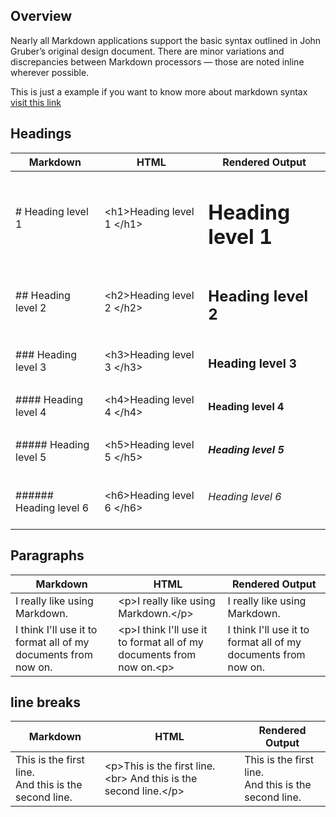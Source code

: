 ## Overview

Nearly all Markdown applications support the basic syntax outlined in John Gruber’s original design document. There are minor variations and discrepancies between Markdown processors — those are noted inline wherever possible.

This is just a example if you want to know more about markdown syntax [visit this link](https://www.markdownguide.org/basic-syntax/)

## Headings

| Markdown               | HTML                        | Rendered Output           |
| ---------------------- | --------------------------- | ------------------------- |
| # Heading level 1      | \<h1>Heading level 1 \</h1> | <h1>Heading level 1 </h1> |
| ## Heading level 2     | \<h2>Heading level 2 \</h2> | <h2>Heading level 2 </h2> |
| ### Heading level 3    | \<h3>Heading level 3 \</h3> | <h3>Heading level 3 </h3> |
| #### Heading level 4   | \<h4>Heading level 4 \</h4> | <h4>Heading level 4 </h4> |
| ##### Heading level 5  | \<h5>Heading level 5 \</h5> | <h5>Heading level 5 </h5> |
| ###### Heading level 6 | \<h6>Heading level 6 \</h6> | <h6>Heading level 6 </h6> |

## Paragraphs

| Markdown                                                       | HTML                                                                   | Rendered Output                                                |
| -------------------------------------------------------------- | ---------------------------------------------------------------------- | -------------------------------------------------------------- |
| I really like using Markdown.                                  | \<p>I really like using Markdown.\</p>                                 | I really like using Markdown.                                  |
| I think I'll use it to format all of my documents from now on. | \<p>I think I'll use it to format all of my documents from now on.\<p> | I think I'll use it to format all of my documents from now on. |

## line breaks

| Markdown                                                | HTML                                                               | Rendered Output                                          |
| ------------------------------------------------------- | ------------------------------------------------------------------ | -------------------------------------------------------- |
| This is the first line.<br>And this is the second line. | \<p>This is the first line.\<br> And this is the second line.\</p> | This is the first line. <br>And this is the second line. |
